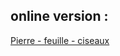 ## online version :

[Pierre - feuille - ciseaux](https://filoudcode.github.io/Rock-Paper-Scissors/)
